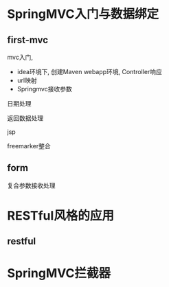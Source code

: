 # SpringMVC入门与数据绑定

## first-mvc

mvc入门, 

* idea环境下, 创建Maven webapp环境, Controller响应
* url映射
* Springmvc接收参数



日期处理

返回数据处理

jsp

freemarker整合



## form

复合参数接收处理



# RESTful风格的应用

## restful

































# SpringMVC拦截器

